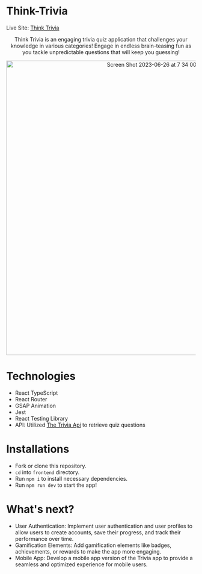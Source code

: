 # Think-Trivia

Live Site: [Think Trivia](https://think-trivia.netlify.app/)

<p align="center">
  Think Trivia is an engaging trivia quiz application that challenges your knowledge in various categories! Engage in endless brain-teasing fun as you   tackle unpredictable questions that will keep you guessing!
</p>

<p align="center">
  <img width="783" alt="Screen Shot 2023-06-26 at 7 34 00 PM" src="https://github.com/stvnlee890/Think-Trivia/assets/106281820/68805be1-8e8d-4881-bc02-c439dc31e515">
</p>

# Technologies
- React TypeScript
- React Router
- GSAP Animation
- Jest
- React Testing Library
- API: Utilized [The Trivia Api](https://the-trivia-api.com/v) to retrieve quiz questions

# Installations
- Fork or clone this repository.
- `cd` into `frontend` directory.
- Run `npm i` to install necessary dependencies.
- Run `npm run dev` to start the app!

# What's next?
- User Authentication: Implement user authentication and user profiles to allow users to create accounts, save their progress, and track their performance over time.
- Gamification Elements: Add gamification elements like badges, achievements, or rewards to make the app more engaging.
- Mobile App: Develop a mobile app version of the Trivia app to provide a seamless and optimized experience for mobile users.

